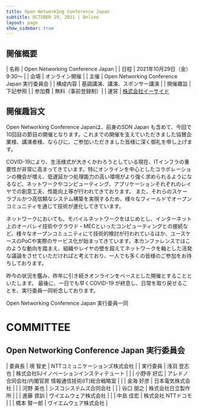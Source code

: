```yaml
---
title: Open NetworkIng Conference Japan
subtitle: OCTOBER 29, 2021 | Online
layout: page
show_sidebar: true
---
```

## 開催概要

| 名称     | Open Networking Conference Japan |
| 日程     | 2021年10月29日（金） 9:30～ |
| 会場     | オンライン開催 |
| 主催     | Open Networking Conference Japan 実行委員会 |
| 構成内容  | 基調講演、講演、スポンサー講演 |
| 開催趣旨  | 下記参照 |
| 参加費   | 無料（事前登録制）|
| 運営     | [株式会社イーサイド](http://www.e-side.co.jp/)


## 開催趣旨文
Open Networking Conference Japanは、前身のSDN Japan も含めて、今回で10回目の節目の開催となります。これまでの開催を支えていただきました協賛企業様、講演者様、ならびに、ご参加いただきました皆様に深く御礼を申し上げます。

COVID-19により、生活様式が大きくかわろうとしている現在、ITインフラの重要性が非常に高まってきています。特にオンラインを中心としたコラボレーションの機会が増え、低遅延かつ処理能力の高い環境がより強く求められるようになるなど、ネットワークやコンピューティング、アプリケーションそれぞれのレイヤでの創意工夫、性能向上等が行われてきております。
また、それらのスケーラブルかつ高信頼なシステム構築を実現するため、様々なフィールドでオープンコミュニティを通じて技術が進化してきています。

ネットワークにおいても、モバイルネットワークをはじめとし、インターネット上のオーバレイ技術やクラウド・MECといったコンピューティングとの接続など、様々なオープンコミュニティにて技術的検討が行われているほか、ユースケースのPoCや実際のサービス化が始まってきています。本カンファレンスではこのような動向を踏まえ、組織やレイヤの壁を超えてネットワークを軸とした活発な議論をさせていただければと考えており、一人でも多くの皆様のご参加をお待ちしております。

昨今の状況を鑑み、昨年に引き続きオンラインをベースとした開催とすることといたします。
最後に、一日でも早くCOVID-19 が終息し、日常を取り戻せることを、実行委員一同祈念しております。

Open Networking Conference Japan 実行委員一同

# COMMITTEE

## Open Networking Conference Japan 実行委員会

| 委員長   | 境 智史 | NTTコミュニケーションズ株式会社 |
| 実行委員 | 浅羽 登志也 | 株式会社IIJイノベーションインスティテュート |
|          | 小野寺 好広  | アレドノ合同会社/内閣官房 情報通信技術(IT)総合戦略室 |
|          | 金海 好彦 | 日本電気株式会社 |
|          | 河野 美也 | シスコシステムズ合同会社 |
|          | 谷口 朋之 | 株式会社日立製作所 |
|          | 進藤 資訓 | ヴイエムウェア株式会社 |
|          | 中島 佳宏 | 株式会社 NTTドコモ |
|          | 橋本 賢一郎 | ヴイエムウェア株式会社 |